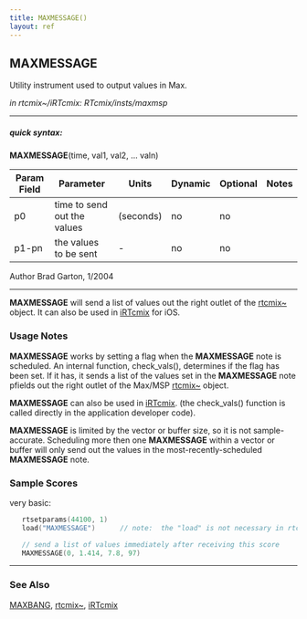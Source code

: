 ```yaml
---
title: MAXMESSAGE()
layout: ref
---
```


## MAXMESSAGE

Utility instrument used to output values in Max. 

*in rtcmix\~/iRTcmix: RTcmix/insts/maxmsp*  
  

-----

##### quick syntax:

**MAXMESSAGE**(time, val1, val2, ... valn)


Param Field	| Parameter | Units | Dynamic | Optional | Notes
----------- | --------- | ----- | -------- | --------- | ---------
p0 | time to send out the values | (seconds) | no | no | 
p1-pn | the values to be sent |  -  | no | no | 

   Author Brad Garton, 1/2004

  

-----

  
**MAXMESSAGE** will send a list of values out the right outlet of the
[rtcmix\~](../../rtcmix_/index.html) object. It can also be used in
[iRTcmix](../../iRTcmix/index.html) for iOS.

### Usage Notes

**MAXMESSAGE** works by setting a flag when the **MAXMESSAGE** note is
scheduled. An internal function, check\_vals(), determines if the flag
has been set. If it has, it sends a list of the values set in the
**MAXMESSAGE** note pfields out the right outlet of the Max/MSP
[rtcmix\~](../../rtcmix_/index.html) object.

**MAXMESSAGE** can also be used in
[iRTcmix](../../iRTcmix/index.html). (the check\_vals() function is
called directly in the application developer code).

**MAXMESSAGE** is limited by the vector or buffer size, so it is not
sample-accurate. Scheduling more then one **MAXMESSAGE** within a vector
or buffer will only send out the values in the most-recently-scheduled
**MAXMESSAGE** note.

### Sample Scores

very basic:

```cpp
   rtsetparams(44100, 1)
   load("MAXMESSAGE")      // note:  the "load" is not necessary in rtcmix~/iRTcmix

   // send a list of values immediately after receiving this score
   MAXMESSAGE(0, 1.414, 7.8, 97)
```

  

-----

### See Also

  
[MAXBANG](MAXBANG.html), [rtcmix\~](../../rtcmix_/index.html),
[iRTcmix](../../iRTcmix/index.html)
